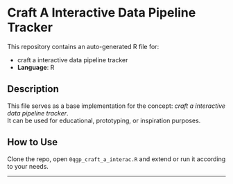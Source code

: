 # Craft A Interactive Data Pipeline Tracker

This repository contains an auto-generated R file for:

- craft a interactive data pipeline tracker
- **Language**: R

## Description

This file serves as a base implementation for the concept: *craft a interactive data pipeline tracker*.  
It can be used for educational, prototyping, or inspiration purposes.

## How to Use

Clone the repo, open `0qgp_craft_a_interac.R` and extend or run it according to your needs.

---


